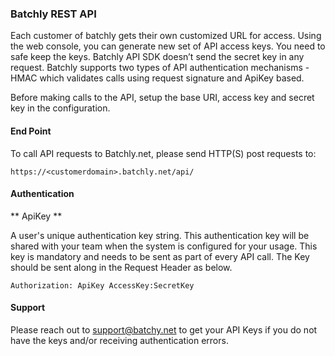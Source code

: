 ### Batchly REST API

Each customer of batchly gets their own customized URL for access. Using the web console, you can generate new set of API access keys.  You need to safe keep the keys.  Batchly API SDK doesn’t send the secret key in any request. Batchly supports two types of API authentication mechanisms -  HMAC which validates calls using request signature and ApiKey based.

Before making calls to the API, setup the base URI, access key and secret key in the configuration.

#### End Point
To call API requests to Batchly.net, please send HTTP(S) post requests to:

```
https://<customerdomain>.batchly.net/api/
```

#### Authentication
** ApiKey **

A user's unique authentication key string. This authentication key will be shared with your team when the system is configured for your usage. This key is mandatory and needs to be sent as part of every API call. The Key should be sent along in the Request Header as below.

```
Authorization: ApiKey AccessKey:SecretKey
```

#### Support
Please reach out to [support@batchy.net](mailto:support@batchly.net) to get your API Keys if you do not have the keys and/or receiving authentication errors.